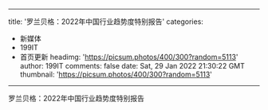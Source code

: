 
---
title: '罗兰贝格：2022年中国行业趋势度特别报告'
categories: 
 - 新媒体
 - 199IT
 - 首页更新
headimg: 'https://picsum.photos/400/300?random=5113'
author: 199IT
comments: false
date: Sat, 29 Jan 2022 21:30:22 GMT
thumbnail: 'https://picsum.photos/400/300?random=5113'
---

<div>   
罗兰贝格：2022年中国行业趋势度特别报告  
</div>
            